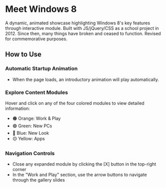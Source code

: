 # Meet Windows 8
A dynamic, animated showcase highlighting Windows 8's key features through interactive module. Built with JS/jQuery/CSS as a school project in 2012. Since then, many things have broken and ceased to function. Revised for commemorative purposes.

## How to Use
### Automatic Startup Animation
- When the page loads, an introductory animation will play automatically.
### Explore Content Modules
Hover and click on any of the four colored modules to view detailed information:
- 🟠 Orange: Work & Play
- 🟢 Green: New PCs
- 🔵 Blue: New Look
- 🟡 Yellow: Apps

### Navigation Controls
- Close any expanded module by clicking the [X] button in the top-right corner
- In the "Work and Play" section, use the arrow buttons to navigate through the gallery slides
